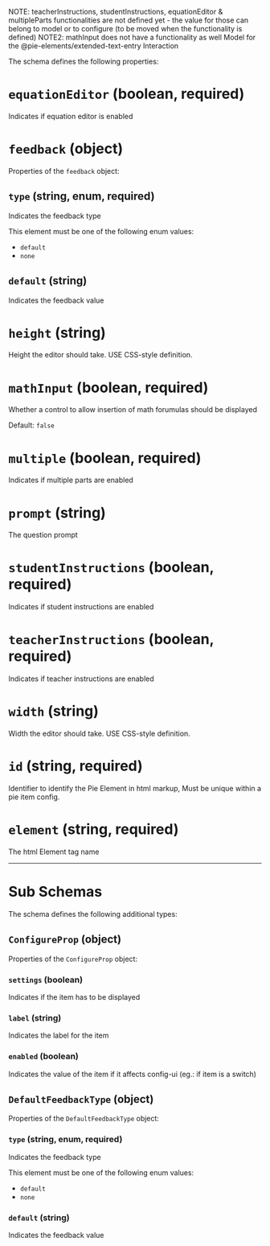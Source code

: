 NOTE: teacherInstructions, studentInstructions, equationEditor & multipleParts
functionalities are not defined yet - the value for those can belong to
model or to configure (to be moved when the functionality is defined)
NOTE2: mathInput does not have a functionality as well
Model for the @pie-elements/extended-text-entry Interaction

The schema defines the following properties:

# `equationEditor` (boolean, required)

Indicates if equation editor is enabled

# `feedback` (object)

Properties of the `feedback` object:

## `type` (string, enum, required)

Indicates the feedback type

This element must be one of the following enum values:

* `default`
* `none`

## `default` (string)

Indicates the feedback value

# `height` (string)

Height the editor should take. USE CSS-style definition.

# `mathInput` (boolean, required)

Whether a control to allow insertion of math forumulas should be displayed

Default: `false`

# `multiple` (boolean, required)

Indicates if multiple parts are enabled

# `prompt` (string)

The question prompt

# `studentInstructions` (boolean, required)

Indicates if student instructions are enabled

# `teacherInstructions` (boolean, required)

Indicates if teacher instructions are enabled

# `width` (string)

Width the editor should take. USE CSS-style definition.

# `id` (string, required)

Identifier to identify the Pie Element in html markup, Must be unique within a pie item config.

# `element` (string, required)

The html Element tag name

---

# Sub Schemas

The schema defines the following additional types:

## `ConfigureProp` (object)

Properties of the `ConfigureProp` object:

### `settings` (boolean)

Indicates if the item has to be displayed

### `label` (string)

Indicates the label for the item

### `enabled` (boolean)

Indicates the value of the item if it affects config-ui (eg.: if item is a switch)

## `DefaultFeedbackType` (object)

Properties of the `DefaultFeedbackType` object:

### `type` (string, enum, required)

Indicates the feedback type

This element must be one of the following enum values:

* `default`
* `none`

### `default` (string)

Indicates the feedback value